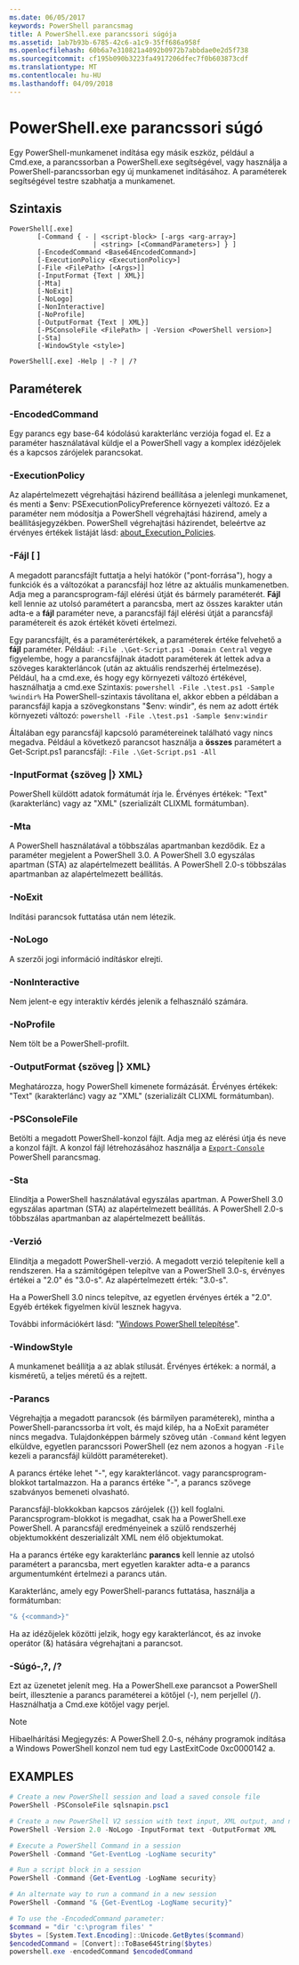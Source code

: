```yaml
---
ms.date: 06/05/2017
keywords: PowerShell parancsmag
title: A PowerShell.exe parancssori súgója
ms.assetid: 1ab7b93b-6785-42c6-a1c9-35ff686a958f
ms.openlocfilehash: 60b6a7e310821a4092b0972b7abbdae0e2d5f738
ms.sourcegitcommit: cf195b090b3223fa4917206dfec7f0b603873cdf
ms.translationtype: MT
ms.contentlocale: hu-HU
ms.lasthandoff: 04/09/2018
---
```

# <a name="powershellexe-command-line-help"></a>PowerShell.exe parancssori súgó

Egy PowerShell-munkamenet indítása egy másik eszköz, például a Cmd.exe, a parancssorban a PowerShell.exe segítségével, vagy használja a PowerShell-parancssorban egy új munkamenet indításához. A paraméterek segítségével testre szabhatja a munkamenet.

## <a name="syntax"></a>Szintaxis

```syntax
PowerShell[.exe]
       [-Command { - | <script-block> [-args <arg-array>]
                     | <string> [<CommandParameters>] } ]
       [-EncodedCommand <Base64EncodedCommand>]
       [-ExecutionPolicy <ExecutionPolicy>]
       [-File <FilePath> [<Args>]]
       [-InputFormat {Text | XML}]
       [-Mta]
       [-NoExit]
       [-NoLogo]
       [-NonInteractive]
       [-NoProfile]
       [-OutputFormat {Text | XML}]
       [-PSConsoleFile <FilePath> | -Version <PowerShell version>]
       [-Sta]
       [-WindowStyle <style>]

PowerShell[.exe] -Help | -? | /?
```

## <a name="parameters"></a>Paraméterek

### <a name="-encodedcommand-base64encodedcommand"></a>-EncodedCommand <Base64EncodedCommand>

Egy parancs egy base-64 kódolású karakterlánc verziója fogad el. Ez a paraméter használatával küldje el a PowerShell vagy a komplex idézőjelek és a kapcsos zárójelek parancsokat.

### <a name="-executionpolicy-executionpolicy"></a>-ExecutionPolicy <ExecutionPolicy>

Az alapértelmezett végrehajtási házirend beállítása a jelenlegi munkamenet, és menti a $env: PSExecutionPolicyPreference környezeti változó. Ez a paraméter nem módosítja a PowerShell végrehajtási házirend, amely a beállításjegyzékben. PowerShell végrehajtási házirendet, beleértve az érvényes értékek listáját lásd: [about_Execution_Policies](/powershell/module/microsoft.powershell.core/about/about_execution_policies).

### <a name="-file-filepath-parameters"></a>-Fájl <FilePath> \[ <Parameters>]

A megadott parancsfájlt futtatja a helyi hatókör ("pont-forrása"), hogy a funkciók és a változókat a parancsfájl hoz létre az aktuális munkamenetben. Adja meg a parancsprogram-fájl elérési útját és bármely paraméterét. **Fájl** kell lennie az utolsó paramétert a parancsba, mert az összes karakter után adta-e a **fájl** paraméter neve, a parancsfájl fájl elérési útját a parancsfájl paramétereit és azok értékét követi értelmezi.

Egy parancsfájlt, és a paraméterértékek, a paraméterek értéke felvehető a **fájl** paraméter. Például: `-File .\Get-Script.ps1 -Domain Central` vegye figyelembe, hogy a parancsfájlnak átadott paraméterek át lettek adva a szöveges karakterláncok (után az aktuális rendszerhéj értelmezése).
Például, ha a cmd.exe, és hogy egy környezeti változó értékével, használhatja a cmd.exe Szintaxis: `powershell -File .\test.ps1 -Sample %windir%` Ha PowerShell-szintaxis távolítana el, akkor ebben a példában a parancsfájl kapja a szövegkonstans "$env: windir", és nem az adott érték környezeti változó: `powershell -File .\test.ps1 -Sample $env:windir`

Általában egy parancsfájl kapcsoló paramétereinek található vagy nincs megadva. Például a következő parancsot használja a **összes** paramétert a Get-Script.ps1 parancsfájl: `-File .\Get-Script.ps1 -All`

### <a name="-inputformat-text--xml"></a>\-InputFormat {szöveg |} XML}

PowerShell küldött adatok formátumát írja le. Érvényes értékek: "Text" (karakterlánc) vagy az "XML" (szerializált CLIXML formátumban).

### <a name="-mta"></a>-Mta

A PowerShell használatával a többszálas apartmanban kezdődik. Ez a paraméter megjelent a PowerShell 3.0. A PowerShell 3.0 egyszálas apartman (STA) az alapértelmezett beállítás. A PowerShell 2.0-s többszálas apartmanban az alapértelmezett beállítás.

### <a name="-noexit"></a>-NoExit

Indítási parancsok futtatása után nem létezik.

### <a name="-nologo"></a>-NoLogo

A szerzői jogi információ indításkor elrejti.

### <a name="-noninteractive"></a>-NonInteractive

Nem jelent-e egy interaktív kérdés jelenik a felhasználó számára.

### <a name="-noprofile"></a>-NoProfile

Nem tölt be a PowerShell-profilt.

### <a name="-outputformat-text--xml"></a>-OutputFormat {szöveg |} XML}

Meghatározza, hogy PowerShell kimenete formázását. Érvényes értékek: "Text" (karakterlánc) vagy az "XML" (szerializált CLIXML formátumban).

### <a name="-psconsolefile-filepath"></a>-PSConsoleFile <FilePath>

Betölti a megadott PowerShell-konzol fájlt. Adja meg az elérési útja és neve a konzol fájlt. A konzol fájl létrehozásához használja a [ `Export-Console` ](/powershell/module/Microsoft.PowerShell.Core/Export-Console) PowerShell parancsmag.

### <a name="-sta"></a>-Sta

Elindítja a PowerShell használatával egyszálas apartman. A PowerShell 3.0 egyszálas apartman (STA) az alapértelmezett beállítás. A PowerShell 2.0-s többszálas apartmanban az alapértelmezett beállítás.

### <a name="-version-powershell-version"></a>-Verzió <PowerShell Version>

Elindítja a megadott PowerShell-verzió. A megadott verzió telepítenie kell a rendszeren. Ha a számítógépen telepítve van a PowerShell 3.0-s, érvényes értékei a "2.0" és "3.0-s". Az alapértelmezett érték: "3.0-s".

Ha a PowerShell 3.0 nincs telepítve, az egyetlen érvényes érték a "2.0". Egyéb értékek figyelmen kívül lesznek hagyva.

További információkért lásd: "[Windows PowerShell telepítése](../../setup/installing-windows-powershell.md)".

### <a name="-windowstyle-window-style"></a>-WindowStyle <Window style>

A munkamenet beállítja a az ablak stílusát. Érvényes értékek: a normál, a kisméretű, a teljes méretű és a rejtett.

### <a name="-command"></a>-Parancs

Végrehajtja a megadott parancsok (és bármilyen paraméterek), mintha a PowerShell-parancssorba írt volt, és majd kilép, ha a NoExit paraméter nincs megadva.
Tulajdonképpen bármely szöveg után `-Command` ként legyen elküldve, egyetlen parancssori PowerShell (ez nem azonos a hogyan `-File` kezeli a parancsfájl küldött paramétereket).

A parancs értéke lehet "-", egy karakterláncot. vagy parancsprogram-blokkot tartalmazzon. Ha a parancs értéke "-", a parancs szövege szabványos bemeneti olvasható.

Parancsfájl-blokkokban kapcsos zárójelek ({}) kell foglalni. Parancsprogram-blokkot is megadhat, csak ha a PowerShell.exe PowerShell. A parancsfájl eredményeinek a szülő rendszerhéj objektumokként deszerializált XML nem élő objektumokat.

Ha a parancs értéke egy karakterlánc **parancs** kell lennie az utolsó paramétert a parancsba, mert egyetlen karakter adta-e a parancs argumentumként értelmezi a parancs után.

Karakterlánc, amely egy PowerShell-parancs futtatása, használja a formátumban:

```powershell
"& {<command>}"
```

Ha az idézőjelek közötti jelzik, hogy egy karakterláncot, és az invoke operátor (&) hatására végrehajtani a parancsot.

### <a name="-help---"></a>-Súgó-,?, /?

Ezt az üzenetet jelenít meg. Ha a PowerShell.exe parancsot a PowerShell beírt, illesztenie a parancs paraméterei a kötőjel (-), nem perjellel (/). Használhatja a Cmd.exe kötőjel vagy perjel.

> [!NOTE]
> Hibaelhárítási Megjegyzés: A PowerShell 2.0-s, néhány programok indítása a Windows PowerShell konzol nem tud egy LastExitCode 0xc0000142 a.

## <a name="examples"></a>EXAMPLES

```powershell
# Create a new PowerShell session and load a saved console file
PowerShell -PSConsoleFile sqlsnapin.psc1

# Create a new PowerShell V2 session with text input, XML output, and no logo
PowerShell -Version 2.0 -NoLogo -InputFormat text -OutputFormat XML

# Execute a PowerShell Command in a session
PowerShell -Command "Get-EventLog -LogName security"

# Run a script block in a session
PowerShell -Command {Get-EventLog -LogName security}

# An alternate way to run a command in a new session
PowerShell -Command "& {Get-EventLog -LogName security}"

# To use the -EncodedCommand parameter:
$command = "dir 'c:\program files' "
$bytes = [System.Text.Encoding]::Unicode.GetBytes($command)
$encodedCommand = [Convert]::ToBase64String($bytes)
powershell.exe -encodedCommand $encodedCommand
```